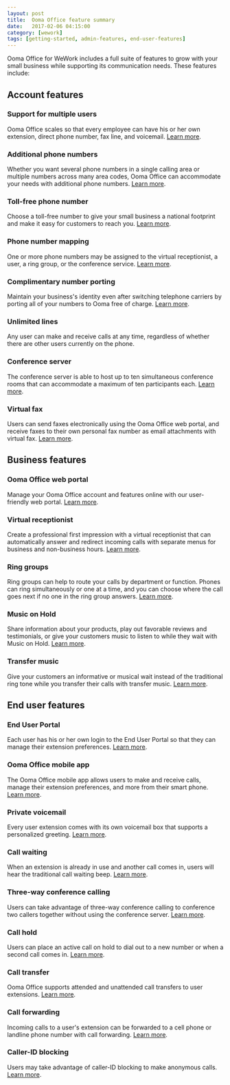 ```yaml
---
layout: post
title:  Ooma Office feature summary
date:   2017-02-06 04:15:00
category: [wework]
tags: [getting-started, admin-features, end-user-features]
---
```


Ooma Office for WeWork includes a full suite of features to grow with your small business while supporting its communication needs. These features include: 

## Account features

### Support for multiple users

Ooma Office scales so that every employee can have his or her own extension, direct phone number, fax line, and voicemail. [Learn more](/wework/setting-up-extensions-wework).

### Additional phone numbers

Whether you want several phone numbers in a single calling area or multiple numbers across many area codes, Ooma Office can accommodate your needs with additional phone numbers. [Learn more](/wework/adding-additional-phone-numbers-wework).

### Toll-free phone number

Choose a toll-free number to give your small business a national footprint and make it easy for customers to reach you. [Learn more](/wework/adding-a-toll-free-number-wework).

### Phone number mapping

One or more phone numbers may be assigned to the virtual receptionist, a user, a ring group, or the conference service. [Learn more](/wework/mapping-phone-numbers-wework).

### Complimentary number porting

Maintain your business's identity even after switching telephone carriers by porting all of your numbers to Ooma free of charge. [Learn more](/wework/porting-in-your-phone-numbers-wework).

### Unlimited lines

Any user can make and receive calls at any time, regardless of whether there are other users currently on the phone. 

### Conference server

The conference server is able to host up to ten simultaneous conference rooms that can accommodate a maximum of ten participants each. [Learn more](/wework/conference-server-wework).

### Virtual fax

Users can send faxes electronically using the Ooma Office web portal, and receive faxes to their own personal fax number as email attachments with virtual fax. [Learn more](/wework/virtual-fax-wework). 

## Business features

### Ooma Office web portal

Manage your Ooma Office account and features online with our user-friendly web portal. [Learn more](/wework/ooma-office-web-portal-admin-guide-wework).

### Virtual receptionist

Create a professional first impression with a virtual receptionist that can automatically answer and redirect incoming calls with separate menus for business and non-business hours. [Learn more](/wework/virtual-receptionist-wework).

### Ring groups

Ring groups can help to route your calls by department or function. Phones can ring simultaneously or one at a time, and you can choose where the call goes next if no one in the ring group answers. [Learn more](/wework/ring-groups-wework).

### Music on Hold

Share information about your products, play out favorable reviews and testimonials, or give your customers music to listen to while they wait with Music on Hold. [Learn more](/wework/music-on-hold-wework).

### Transfer music

Give your customers an informative or musical wait instead of the traditional ring tone while you transfer their calls with transfer music. [Learn more](/wework/transfer-music-wework).

## End user features

### End User Portal

Each user has his or her own login to the End User Portal so that they can manage their extension preferences. [Learn more](/wework/ooma-end-user-portal-wework).

### Ooma Office mobile app

The Ooma Office mobile app allows users to make and receive calls, manage their extension preferences, and more from their smart phone. [Learn more](/wework/ooma-office-mobile-app-wework).

### Private voicemail

Every user extension comes with its own voicemail box that supports a personalized greeting. [Learn more](/wework/voicemail-wework).

### Call waiting

When an extension is already in use and another call comes in, users will hear the traditional call waiting beep. [Learn more](/wework/call-waiting-wework).

### Three-way conference calling

Users can take advantage of three-way conference calling to conference two callers together without using the conference server. [Learn more](/wework/three-way-call-conferencing-wework).

### Call hold

Users can place an active call on hold to dial out to a new number or when a second call comes in. [Learn more](/wework/placing-calls-on-hold-wework).

### Call transfer

Ooma Office supports attended and unattended call transfers to user extensions. [Learn more](/wework/transferring-calls-wework).

### Call forwarding

Incoming calls to a user's extension can be forwarded to a cell phone or landline phone number with call forwarding. [Learn more](/wework/call-forwarding-wework).

### Caller-ID blocking

Users may take advantage of caller-ID blocking to make anonymous calls. [Learn more](/wework/caller-id-blocking-wework).